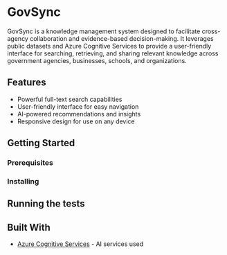 # GovSync

GovSync is a knowledge management system designed to facilitate cross-agency collaboration and evidence-based decision-making. It leverages public datasets and Azure Cognitive Services to provide a user-friendly interface for searching, retrieving, and sharing relevant knowledge across government agencies, businesses, schools, and organizations.

## Features

- Powerful full-text search capabilities
- User-friendly interface for easy navigation
- AI-powered recommendations and insights
- Responsive design for use on any device

## Getting Started


### Prerequisites


### Installing



## Running the tests




## Built With

* [Azure Cognitive Services](https://azure.microsoft.com/en-us/services/cognitive-services/) - AI services used



